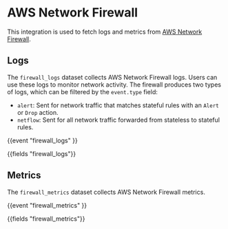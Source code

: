 # AWS Network Firewall

This integration is used to fetch logs and metrics from [AWS Network Firewall](https://aws.amazon.com/network-firewall/).

## Logs

The `firewall_logs` dataset collects AWS Network Firewall logs. Users can use these logs to
monitor network activity. The firewall produces two types of logs, which can be filtered by
the `event.type` field:

- `alert`: Sent for network traffic that matches stateful rules with an `Alert` or `Drop` action.
- `netflow`: Sent for all network traffic forwarded from stateless to stateful rules.

{{event "firewall_logs" }}

{{fields "firewall_logs"}}

## Metrics

The `firewall_metrics` dataset collects AWS Network Firewall metrics.

{{event "firewall_metrics" }}

{{fields "firewall_metrics"}}
